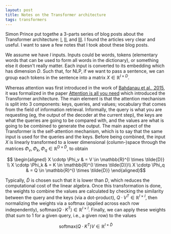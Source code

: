 ```yaml
---
layout: post
title: Notes on the Transformer architecture
tags: transformers
---
```


Simon Prince put togethe a 3-parts series of blog posts about the Transformer architecture: [I](https://www.borealisai.com/en/blog/tutorial-14-transformers-i-introduction/?utm_source=pocket_mylist), [II](https://www.borealisai.com/en/blog/tutorial-16-transformers-ii-extensions/), and [III](https://www.borealisai.com/en/blog/tutorial-17-transformers-iii-training/).
I found the articles very clear and useful. I want to save a few notes that I took about these blog posts.

We assume we have $I$ inputs. Inputs could be words, tokens (elementary words that can be used to form all words in the dictionary), 
or something else it doesn't really matter. 
Each input is converted to its embedding which has dimension $D$. 
Such that, for NLP, if we want to pass a sentence, we can group each tokens in the sentence into a matrix $X \in \mathbb{R}^{I \times D}$.

Whereas attention was first introduced in the work of [Bahdanau et al., 2015](https://arxiv.org/pdf/1409.0473.pdf?utm_source=ColumnsChannel), it was formalized in the paper [Attention is all you need](https://proceedings.neurips.cc/paper/2017/file/3f5ee243547dee91fbd053c1c4a845aa-Paper.pdf) which introduced the Transformer architecture.
The main element is that the attention mechanism is split into 3 components: keys, queries, and values; vocabulary that comes from the field of information retrieval.
Informally, the query is what you are requesting (eg, the output of the decoder at the current step), the keys are what the queries are going to be compared with, and the values are what is going to be combined to generate the output.
The main aspect of the Transformer is the self-attention mechanism, which is to say that the same input is used for the queries and the keys.
Before being combined, the input $X$ is linearly transformed to a lower dimensional (column-)space through the matrices $\Phi_v, \Phi_k, \Phi_q \in \mathbb{R}^{D \times \tilde{D}}$, to obtain

$$ \begin{aligned}
X \cdotp \Phi_v & = V \in \mathbb{R}^{I \times \tilde{D}} \\
X \cdotp \Phi_k & = K \in \mathbb{R}^{I \times \tilde{D}}\\
X \cdotp \Phi_q & = Q \in \mathbb{R}^{I \times \tilde{D}}
\end{aligned}$$

Typically, $\tilde{D}$ is chosen such that it is lower than $D$, which reduces the computational cost of the linear algebra.
Once this transformation is done, the weights to combine the values are calculated by checking the similarity between the query and the keys (via a dot-product), 
$Q \cdotp V^T \in \mathbb{R}^{I \times I}$,
then normalizing the weights via a softmax (applied across each row independently),
$\text{softmax}(Q \cdotp K^T) \in \mathbb{R}^{I \times I}$.
Finally, we can apply these weights (that sum to $1$ for a given query, i.e., a given row) to the values

$$\text{softmax}(Q \cdotp K^T) V \in \mathbb{R}^{I \times \tilde{D}}$$
